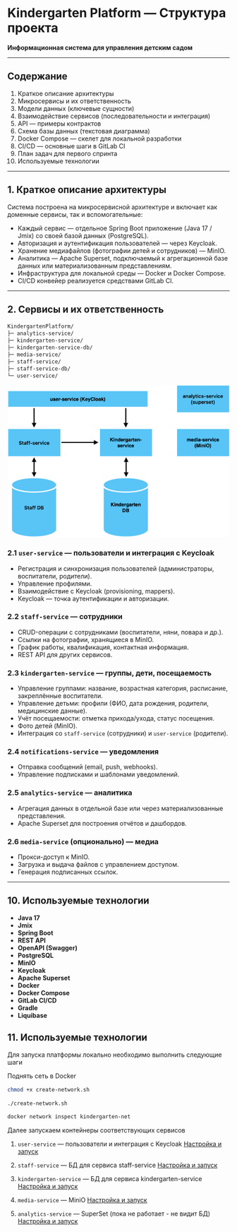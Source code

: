 # Kindergarten Platform — Структура проекта

**Информационная система для управления детским садом**

---

## Содержание

1. Краткое описание архитектуры
2. Микросервисы и их ответственность
3. Модели данных (ключевые сущности)
4. Взаимодействие сервисов (последовательности и интеграция)
5. API — примеры контрактов
6. Схема базы данных (текстовая диаграмма)
7. Docker Compose — скелет для локальной разработки
8. CI/CD — основные шаги в GitLab CI
9. План задач для первого спринта
10. Используемые технологии

---

## 1. Краткое описание архитектуры

Система построена на микросервисной архитектуре и включает как доменные сервисы, так и вспомогательные:

* Каждый сервис — отдельное Spring Boot приложение (Java 17 / Jmix) со своей базой данных (PostgreSQL).
* Авторизация и аутентификация пользователей — через Keycloak.
* Хранение медиафайлов (фотографии детей и сотрудников) — MinIO.
* Аналитика — Apache Superset, подключаемый к агрегационной базе данных или материализованным представлениям.
* Инфраструктура для локальной среды — Docker и Docker Compose.
* CI/CD конвейер реализуется средствами GitLab CI.

---

## 2. Cервисы и их ответственность

    KindergartenPlatform/ 
    ├─ analytics-service/ 
    ├─ kindergarten-service/ 
    ├─ kindergarten-service-db/ 
    ├─ media-service/ 
    ├─ staff-service/ 
    ├─ staff-service-db/ 
    └─ user-service/

![img.png](img.png)

### 2.1 `user-service` — пользователи и интеграция с Keycloak

* Регистрация и синхронизация пользователей (администраторы, воспитатели, родители).
* Управление профилями.
* Взаимодействие с Keycloak (provisioning, mappers).
* Keycloak — точка аутентификации и авторизации.

### 2.2 `staff-service` — сотрудники

* CRUD-операции с сотрудниками (воспитатели, няни, повара и др.).
* Ссылки на фотографии, хранящиеся в MinIO.
* График работы, квалификация, контактная информация.
* REST API для других сервисов.

### 2.3 `kindergarten-service` — группы, дети, посещаемость

* Управление группами: название, возрастная категория, расписание, закреплённые воспитатели.
* Управление детьми: профили (ФИО, дата рождения, родители, медицинские данные).
* Учёт посещаемости: отметка прихода/ухода, статус посещения.
* Фото детей (MinIO).
* Интеграция со `staff-service` (сотрудники) и `user-service` (родители).

### 2.4 `notifications-service` — уведомления

* Отправка сообщений (email, push, webhooks).
* Управление подписками и шаблонами уведомлений.

### 2.5 `analytics-service` — аналитика

* Агрегация данных в отдельной базе или через материализованные представления.
* Apache Superset для построения отчётов и дашбордов.

### 2.6 `media-service` (опционально) — медиа

* Прокси-доступ к MinIO.
* Загрузка и выдача файлов с управлением доступом.
* Генерация подписанных ссылок.

---

## 10. Используемые технологии

* **Java 17**
* **Jmix**
* **Spring Boot**
* **REST API**
* **OpenAPI (Swagger)**
* **PostgreSQL**
* **MinIO**
* **Keycloak**
* **Apache Superset**
* **Docker**
* **Docker Compose**
* **GitLab CI/CD**
* **Gradle**
* **Liquibase**

## 11. Используемые технологии

Для запуска платформы локально необходимо выполнить следующие шаги

Поднять сеть в Docker

```bash
chmod +x create-network.sh
```

```bash
./create-network.sh
```

```bash
docker network inspect kindergarten-net
```

Далее запускаем контейнеры соответствующих сервисов

1) `user-service` — пользователи и интеграция с Keycloak
   [Настройка и запуск](user-service/README.MD)

2) `staff-service` — БД для сервиса staff-service
   [Настройка и запуск](staff-service/README.MD)

3) `kindergarten-service` — БД для сервиса kindergarten-service
   [Настройка и запуск](kindergarten-service/README.MD)

4) `media-service` — MiniO
   [Настройка и запуск](media-service/README.MD)

5) `analytics-service` — SuperSet (пока не работает - не видит БД)
    [Настройка и запуск](analytics-service/README.MD)


